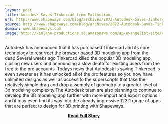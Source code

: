 ```yaml
---
layout: post
title: Autodesk Saves Tinkercad from Extinction
url: http://www.shapeways.com/blog/archives/2072-Autodesk-Saves-Tinkercad-from-Extinction.html
source: http://www.shapeways.com/blog/archives/2072-Autodesk-Saves-Tinkercad-from-Extinction.html
domain: www.shapeways.com
image: http://kinlane-productions.s3.amazonaws.com/ap-evangelist-site/curated/screenshots/8854_www_shapeways_com.png
---
```


<p>Autodesk has announced that it has purchased Tinkercad and its core technology to resurrect the browser based 3D modeling app from the dead.Several weeks ago Tinkercad killed the popular 3D modeling app, closing new users and announcing a slow death for existing users from the free to the pro accounts. Todays news that Autodesk is saving Tinkercad is even sweeter as it has unlocked all of the pro features so you now have unlimited designs as well as access to the superscripts that take the relatively simple drag and drop assembly of geometry to a greater level of 3d modeling complexity.The Autodesk team are also planning to continue to develop the 3D modeling app further with more import and export options and it may even find its way into the already impressive 123D range of apps that are perfect to design for 3D printing with Shapeways.</p>
<center><p><a href="http://www.shapeways.com/blog/archives/2072-Autodesk-Saves-Tinkercad-from-Extinction.html" style='padding:25px; font-sze:18px; font-weight: bold;'>Read Full Story</a></p></center>
